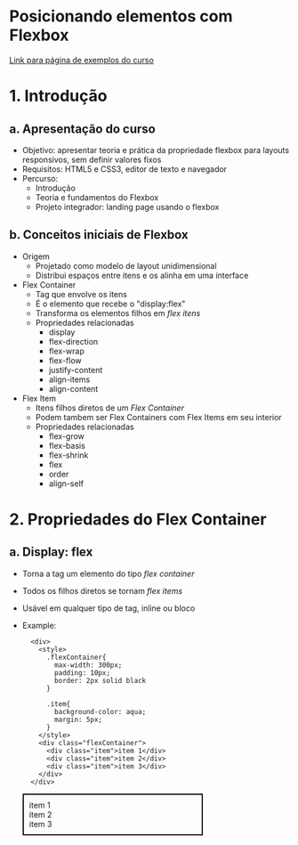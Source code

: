 # Posicionando elementos com Flexbox

[Link para página de exemplos do curso](https://pitossomo.github.io/DIOImpulso22-FlexBox/)


# 1. Introdução
## a. Apresentação do curso
  - Objetivo: apresentar teoria e prática da propriedade flexbox para layouts responsivos, sem definir valores fixos
  - Requisitos: HTML5 e CSS3, editor de texto e navegador
  - Percurso:
    - Introdução
    - Teoria e fundamentos do Flexbox
    - Projeto integrador: landing page usando o flexbox

## b. Conceitos iniciais de Flexbox
  - Origem
    - Projetado como modelo de layout unidimensional
    - Distribui espaços entre itens e os alinha em uma interface 
  - Flex Container
    - Tag que envolve os itens
    - É o elemento que recebe o "display:flex"
    - Transforma os elementos filhos em *flex itens*
    - Propriedades relacionadas
      - display
      - flex-direction
      - flex-wrap
      - flex-flow
      - justify-content
      - align-items
      - align-content
  - Flex Item
    - Itens filhos diretos de um *Flex Container*
    - Podem tambem ser Flex Containers com Flex Items em seu interior
    - Propriedades relacionadas
      - flex-grow
      - flex-basis
      - flex-shrink
      - flex
      - order
      - align-self

# 2. Propriedades do Flex Container
## a. Display: flex
  - Torna a tag um elemento do tipo *flex container*
  - Todos os filhos diretos se tornam *flex items*
  - Usável em qualquer tipo de tag, inline ou bloco
  - Example: 
    ```
      <div>
        <style>
          .flexContainer{
            max-width: 300px;
            padding: 10px;
            border: 2px solid black
          }

          .item{
            background-color: aqua;
            margin: 5px;
          }
        </style>
        <div class="flexContainer">
          <div class="item">item 1</div>
          <div class="item">item 2</div>
          <div class="item">item 3</div>
        </div>
      </div>
    ```

    <div>
      <style>
        .flexContainer{
          max-width: 300px;
          padding: 10px;
          border: 2px solid black
        }

        .item{
          background-color: aqua;
          margin: 5px;
        }
      </style>
      <div class="flexContainer">
        <div class="item">item 1</div>
        <div class="item">item 2</div>
        <div class="item">item 3</div>
      </div>
    </div>